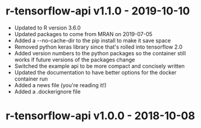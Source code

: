 # r-tensorflow-api v1.1.0 - 2019-10-10

- Updated to R version 3.6.0
- Updated packages to come from MRAN on 2019-07-05
- Added a --no-cache-dir to the pip install to make it save space
- Removed python keras library since that's rolled into tensorflow 2.0
- Added version numbers to the python packages so the container still works if future versions of the packages change
- Switched the example api to be more compact and concisely written
- Updated the documentation to have better options for the docker container run
- Added a news file (you're reading it!)
- Added a .dockerignore file

# r-tensorflow-api v1.0.0 - 2018-10-08